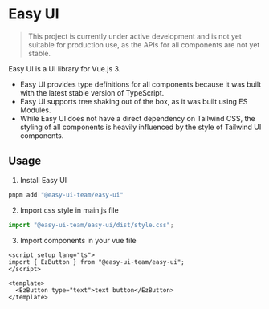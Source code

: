 # Easy UI

> This project is currently under active development and is not yet suitable for production use, as the APIs for all components are not yet stable.

Easy UI is a UI library for Vue.js 3.

- Easy UI provides type definitions for all components because it was built with the latest stable version of TypeScript.
- Easy UI supports tree shaking out of the box, as it was built using ES Modules.
- While Easy UI does not have a direct dependency on Tailwind CSS, the styling of all components is heavily influenced by the style of Tailwind UI components.

## Usage

1. Install Easy UI

```bash
pnpm add "@easy-ui-team/easy-ui"
```

2. Import css style in main js file

```js
import "@easy-ui-team/easy-ui/dist/style.css";
```

3. Import components in your vue file

```vue
<script setup lang="ts">
import { EzButton } from "@easy-ui-team/easy-ui";
</script>

<template>
  <EzButton type="text">text button</EzButton>
</template>
```
